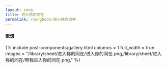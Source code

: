 ```yaml
---
layout: song
title: 进入祢的同在
permalink: /songbook/进入祢的同在
---
```


#### 歌谱

{% include post-components/gallery.html
    columns = 1
    full_width = true
    images = "/library/sheet/进入祢的同在/进入你的同在.png,/library/sheet/进入祢的同在/带我进入你的同在.png,"
%}
